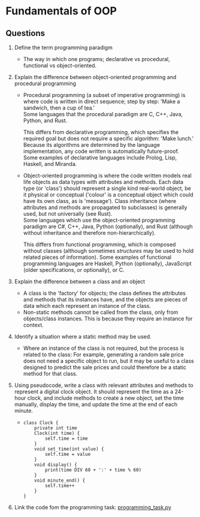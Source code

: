 # Fundamentals of OOP

## Questions

01. Define the term programming paradigm
    - The way in which one programs; declarative vs procedural, functional vs object-oriented.
02. Explain the difference between object-oriented programming and procedural programming
    - Procedural programming (a subset of imperative programming) is where code is written in direct sequence; step by step: 'Make a sandwich, then a cup of tea.'  
    Some languages that the procedural paradigm are C, C++, Java, Python, and Rust.

        This differs from declarative programming, which specifies the required goal but does not require a specific algorithm: 'Make lunch.' Because its algorithms are determined by the language implementation, any code written is automatically future-proof.  
        Some examples of declarative languages include Prolog, Lisp, Haskell, and Miranda.
    - Object-oriented programming is where the code written models real life objects as data types with attributes and methods.
    Each data type (or 'class') should represent a single kind real-world object, be it physical or conceptual ('colour' is a conceptual object which could have its own class, as is 'message'). Class inheritance (where attributes and methods are propagated to subclasses) is generally used, but not universally (see Rust).  
        Some languages which use the object-oriented programming paradigm are C#, C++, Java, Python (optionally), and Rust (although without inheritance and therefore non-hierarchically).

        This differs from functional programming, which is composed without classes (although sometimes *structures* may be used to hold related pieces of information). Some examples of functional programming languages are Haskell, Python (optionally), JavaScript (older specifications, or optionally), or C.
03. Explain the difference between a class and an object
    - A class is the 'factory' for objects; the class defines the attributes and methods that its instances have, and the objects are pieces of data which each represent an instance of the class.
    - Non-static methods cannot be called from the class, only from objects/class instances. This is because they require an instance for context.
04. Identify a situation where a static method may be used.
    - Where an instance of the class is not required, but the process is related to the class: For example, generating a random sale price does not need a specific object to run, but it may be useful to a class designed to predict the sale prices and could therefore be a static method for that class.
05. Using pseudocode, write a class with relevant attributes and methods to represent a digital clock object. It should represent the time as a 24-hour clock, and include methods to create a new object, set the time manually, display the time, and update the time at the end of each minute.

    - ```psc
      class Clock {
          private int time
          Clock(int time) {
              self.time = time
          }
          void set_time(int value) {
              self.time = value
          }
          void display() {
              print(time DIV 60 + ':' + time % 60)
          }
          void minute_end() {
              self.time++
          }
      }
      ```

06. Link the code fom the programming task: [programming_task.py](./programming_task.py)